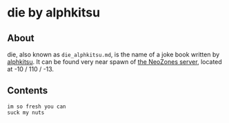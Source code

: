 # die by alphkitsu

## About
die, also known as `die_alphkitsu.md`, is the name of a joke book written by [alphkitsu](https://namemc.com/profile/alphkitsu.1). It can be found very near spawn of [the NeoZones server](https://mc.neozones.club), located at -10 / 110 / -13.

## Contents
```
im so fresh you can
suck my nuts
```